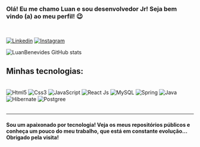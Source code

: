 
### Olá! Eu me chamo Luan e sou desenvolvedor Jr! Seja bem vindo (a) ao meu perfil! 😉
<br/>

[![Linkedin](https://img.shields.io/badge/LinkedIn-0077B5?style=for-the-badge&logo=linkedin&logoColor=white)](https://www.linkedin.com/in/luan-benevides-0961/)
[![Instagram](https://img.shields.io/badge/Instagram-E4405F?style=for-the-badge&logo=instagram&logoColor=white)]()

![LuanBenevides GitHub stats](https://github-readme-stats.vercel.app/api?username=luanBenevides&show_icons=true&theme=tokyonight)

## Minhas tecnologias:

<div style="display: inline_block"><br/>
    <img align="center" src="https://img.shields.io/badge/HTML5-E34F26?style=for-the-badge&logo=html5&logoColor=white" alt="Html5">
    <img align="center" src="https://img.shields.io/badge/CSS3-1572B6?style=for-the-badge&logo=css3&logoColor=white" alt="Css3">
    <img align="center" src="https://img.shields.io/badge/JavaScript-323330?style=for-the-badge&logo=javascript&logoColor=F7DF1E" alt="JavaScript">
    <img align="center" src="https://img.shields.io/badge/React-20232A?style=for-the-badge&logo=react&logoColor=61DAFB" alt="React Js">
    <img align="center" src="https://img.shields.io/badge/MySQL-005C84?style=for-the-badge&logo=mysql&logoColor=white" alt="MySQL">
    <img align="center" src="https://img.shields.io/badge/Spring-6DB33F?style=for-the-badge&logo=spring&logoColor=white" alt="Spring">
    <img align="center" src="https://img.shields.io/badge/Java-ED8B00?style=for-the-badge&logo=java&logoColor=white" alt="Java">
    <img align="center" src="https://img.shields.io/badge/Hibernate-59666C?style=for-the-badge&logo=Hibernate&logoColor=white" alt="Hibernate">
    <img align="center" src="https://img.shields.io/badge/PostgreSQL-316192?style=for-the-badge&logo=postgresql&logoColor=white" alt="Postgree">
</div>
<br/>
<hr/>

#### Sou um apaixonado por tecnologia! Veja os meus repositórios públicos e conheça um pouco do meu trabalho, que está em constante evolução... Obrigado pela visita!
